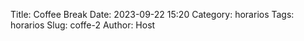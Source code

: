 Title: Coffee Break
Date: 2023-09-22 15:20
Category: horarios
Tags: horarios
Slug: coffe-2
Author: Host